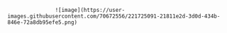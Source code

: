                    ![image](https://user-images.githubusercontent.com/70672556/221725091-21811e2d-3d0d-434b-846e-72a8db95efe5.png)

